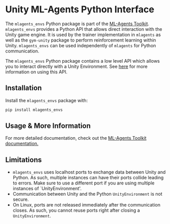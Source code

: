 # Unity ML-Agents Python Interface

The `mlagents_envs` Python package is part of the
[ML-Agents Toolkit](https://github.com/Unity-Technologies/ml-agents).
`mlagents_envs` provides a Python API that allows direct interaction with the Unity
game engine. It is used by the trainer implementation in `mlagents` as well as
the `gym-unity` package to perform reinforcement learning within Unity. `mlagents_envs` can be
used independently of `mlagents` for Python communication.

The `mlagents_envs` Python package contains a low level API which allows you to interact
directly with a Unity Environment. See [here](../docs/Python-API.md) for more information
on using this API.

## Installation

Install the `mlagents_envs` package with:

```sh
pip install mlagents_envs
```

## Usage & More Information

For more detailed documentation, check out the
[ML-Agents Toolkit documentation.](../docs/Readme.md)

## Limitations
 - `mlagents_envs` uses localhost ports to exchange data between Unity and Python. As such,
 multiple instances can have their ports collide leading to errors. Make sure to use a
 different port if you are using multiple instances of `UnityEnvironment'.
 - Communication between Unity and the Python `UnityEnvironment` is not secure.
 - On Linux, ports are not released immediately after the communication closes. As such, you
 cannot reuse ports right after closing a `UnityEnvironment`.
